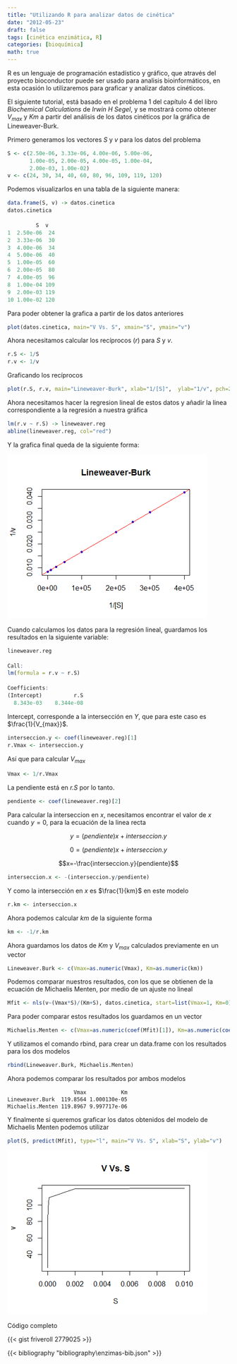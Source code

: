 ```yaml
---
title: "Utilizando R para analizar datos de cinética"
date: "2012-05-23"
draft: false
tags: [cinética enzimática, R]
categories: [bioquímica]
math: true
---
```


R es un lenguaje de programación estadístico y gráfico, que através del proyecto bioconductor puede ser usado para analisis bioinformáticos, en esta ocasión lo utilizaremos para graficar y analizar datos cinéticos.

El siguiente tutorial, está basado en el problema 1 del capítulo 4 del libro _Biochemical Calculations_ de _Irwin H Segel_,  y se mostrará como obtener $V_{max}$ y $Km$ a partir del análisis de los datos cinéticos por la gráfica de Lineweaver-Burk.

Primero generamos los vectores $S$ y $v$ para los datos del problema

```r
S <- c(2.50e-06, 3.33e-06, 4.00e-06, 5.00e-06,
       1.00e-05, 2.00e-05, 4.00e-05, 1.00e-04,
       2.00e-03, 1.00e-02)
v <- c(24, 30, 34, 40, 60, 80, 96, 109, 119, 120)
```

Podemos visualizarlos en una tabla de la siguiente manera:

```r
data.frame(S, v) -> datos.cinetica
datos.cinetica

         S  v
1  2.50e-06  24
2  3.33e-06  30
3  4.00e-06  34
4  5.00e-06  40
5  1.00e-05  60
6  2.00e-05  80
7  4.00e-05  96
8  1.00e-04 109
9  2.00e-03 119
10 1.00e-02 120
```

Para poder obtener la grafica a partir de los datos anteriores

```r
plot(datos.cinetica, main="V Vs. S", xmain="S", ymain="v")
```
Ahora necesitamos calcular los recíprocos $(r)$ para $S$ y $v$.

```r
r.S <- 1/S
r.v <- 1/v
```

Graficando los recíprocos

```r
plot(r.S, r.v, main="Lineweaver-Burk", xlab="1/[S]",  ylab="1/v", pch=20, col="blue")
```

Ahora necesitamos hacer la regresion lineal de estos datos y añadir la linea correspondiente a la regresión a nuestra gráfica

```r
lm(r.v ~ r.S) -> lineweaver.reg
abline(lineweaver.reg, col="red")
```

Y la grafica final queda de la siguiente forma:

![Modelo Lineweaver](/img/lineweaver.png#center)

Cuando calculamos los datos para la regresión lineal, guardamos los resultados en la siguiente variable:

```r
lineweaver.reg

Call:
lm(formula = r.v ~ r.S)

Coefficients:
(Intercept)          r.S
  8.343e-03    8.344e-08
```

Intercept, corresponde a la intersección en $Y$, que para este caso es $\frac{1}{V_{max}}$.

```r
interseccion.y <- coef(lineweaver.reg)[1]
r.Vmax <- interseccion.y
```

Así que para calcular $V_{max}$

```r
Vmax <- 1/r.Vmax
```
La pendiente está en _r.S_ por lo tanto.

```r
pendiente <- coef(lineweaver.reg)[2]
```

Para calcular la interseccion en $x$, necesitamos encontrar el valor de $x$ cuando $y = 0$, para la ecuación de la linea recta

$$y = (pendiente)x + interseccion.y$$

$$0 = (pendiente)x + interseccion.y$$

$$x=-\frac{interseccion.y}{pendiente}$$

```r
interseccion.x <- -(interseccion.y/pendiente)
```

Y como la intersección en $x$ es $\frac{1}{km}$ en este modelo

```r
r.km <- interseccion.x
```

Ahora podemos calcular $km$ de la siguiente forma

```r
km <- -1/r.km
```

Ahora guardamos los datos de $Km$ y $V_{max}$ calculados previamente en un vector

```r
Lineweaver.Burk <- c(Vmax=as.numeric(Vmax), Km=as.numeric(km))
```

Podemos comparar nuestros resultados, con los que se obtienen de la ecuación de Michaelis Menten, por medio de un ajuste no lineal

```r
Mfit <- nls(v~(Vmax*S)/(Km+S), datos.cinetica, start=list(Vmax=1, Km=0)) 
```

Para poder comparar estos resultados los guardamos en un vector

```r
Michaelis.Menten <- c(Vmax=as.numeric(coef(Mfit)[1]), Km=as.numeric(coef(Mfit)[2]))
```

Y utilizamos el comando rbind, para crear un data.frame con los resultados para los dos modelos

```r
rbind(Lineweaver.Burk, Michaelis.Menten) 
```

Ahora podemos comparar los resultados por ambos modelos

```
                     Vmax           Km
Lineweaver.Burk  119.8564 1.000130e-05
Michaelis.Menten 119.8967 9.997717e-06
```

Y finalmente si queremos graficar los datos obtenidos del modelo de Michaelis Menten podemos utilizar

```r
plot(S, predict(Mfit), type="l", main="V Vs. S", xlab="S", ylab="v")
```
![Modelo Michaelis Menten](/img/michaelis.png#center)

Código completo

{{< gist friveroll 2779025 >}}

{{< bibliography "bibliography\enzimas-bib.json" >}}